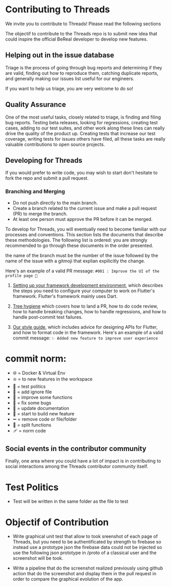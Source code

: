 Contributing to Threads
=======================

We invite you to contribute to Threads! Please read the following sections

The objectif to contribute to the Threads repo is to submit new idea that could inspire the official BeReal developer to develop new features.

Helping out in the issue database
---------------------------------

Triage is the process of going through bug reports and determining if they are valid, finding out
how to reproduce them, catching duplicate reports, and generally making our issues list
useful for our engineers.

If you want to help us triage, you are very welcome to do so!


Quality Assurance
-----------------

One of the most useful tasks, closely related to triage, is finding and filing bug reports. Testing
beta releases, looking for regressions, creating test cases, adding to our test suites, and
other work along these lines can really drive the quality of the product up. Creating tests
that increase our test coverage, writing tests for issues others have filed, all these tasks
are really valuable contributions to open source projects.

Developing for Threads
----------------------

If you would prefer to write code, you may wish to start don't hesitate to fork the repo and submit a pull request.

### Branching and Merging

- Do not push directly to the main branch.
- Create a branch related to the current issue and make a pull request (PR) to merge the branch.
- At least one person must approve the PR before it can be merged.

To develop for Threads, you will eventually need to become familiar
with our processes and conventions. This section lists the documents
that describe these methodologies. The following list is ordered: you
are strongly recommended to go through these documents in the order
presented.

the name of the branch must be the number of the issue followed by the name of the issue with a gitmoji that explian expilicitly the change.


Here's an example of a valid PR message: `#001 : Improve the UI of the profile page 🎨`


1. [Setting up your framework development environment](https://github.com/flutter/flutter/wiki/Setting-up-the-Framework-development-environment),
   which describes the steps you need to configure your computer to
   work on Flutter's framework. Flutter's framework mainly uses Dart.

2. [Tree hygiene]()
   which covers how to land a PR, how to do code review, how to
   handle breaking changes, how to handle regressions, and how to
   handle post-commit test failures.

3. [Our style guide](),
   which includes advice for designing APIs for Flutter, and how to
   format code in the framework.
   Here's an example of a valid commit message: `✨ Added new feature to improve user experience`

# commit norm:

- :globe_with_meridians: = Docker & Virtual Env
- :sparkle: = to new features in the workspace
- :test_tube: = test politics
- :see_no_evil: = add ignore file
- :art: = improve some functions
- :bug: = fix some bugs
- :memo: = update documentation
- :construction: = start to build new feature
- :heavy_minus_sign: = remove code or file/folder
- :bricks: = split functions
- :adhesive_bandage: = norm code

Social events in the contributor community
------------------------------------------

Finally, one area where you could have a lot of impact is in contributing to social interactions among the Threads contributor community itself.

# Test Politics

- Test will be written in the same folder as the file to test

# Objectif of Contribution

- Write graphical unit test that allow to took sreenshot of each page of Threads, but you need to be authentificated by strength to firebase so instead use a prototype json the firebase data could not be injected so use the following json prototype in /proto of a classical user and the screenshot will be took.

- Write a pipeline that do the screenshot realized previously using  github action that do the screenshot and display them in the pull request in order to compare the graphical evolution of the app.
